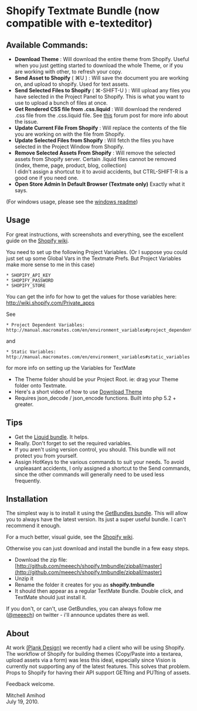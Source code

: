 Shopify Textmate Bundle (now compatible with e-texteditor)
==========================================================

Available Commands:
-------------------

* **Download Theme** : Will download the entire theme from Shopify. Useful when you just getting started to download the whole Theme, or if you are working with other, to refresh your copy.
* **Send Asset to Shopify** ( ⌘U ) : Will save the document you are working on, and upload to shopify. Used for text assets.
* **Send Selected Files to Shopify** ( ⌘-SHIFT-U ) : Will upload any files you have selected in the Project Panel to Shopify. This is what you want to use to upload a bunch of files at once.
* **Get Rendered CSS file from .css.liquid** : Will download the rendered .css file from the .css.liquid file. See [this](http://forums.shopify.com/categories/2/posts/40499) forum post for more info about the issue.
* **Update Current File From Shopify** : Will replace the contents of the file you are working on with the file from Shopify.
* **Update Selected Files from Shopify** : Will fetch the files you have selected in the Project Window from Shopify.
* **Remove Selected Assets From Shopify** : Will remove the selected assets from Shopify server. Certain .liquid files cannot be removed (index, theme, page, product, blog, collection)   
I didn't assign a shortcut to it to avoid accidents, but CTRL-SHIFT-R is a good one if you need one.
* **Open Store Admin In Default Browser (Textmate only)** Exactly what it says. 

(For windows usage, please see the [windows readme](https://github.com/meeech/shopify.tmbundle/blob/windows-compat/readme-windows.markdown))

Usage
-----

For great instructions, with screenshots and everything, see the excellent guide on the [Shopify wiki](http://wiki.shopify.com/Shopify_Textmate_Bundle).

You need to set up the following Project Variables. (Or I suppose you could just set up some Global Vars in the Textmate Prefs. But Project Variables make more sense to me in this case) 

    * SHOPIFY_API_KEY
    * SHOPIFY_PASSWORD
    * SHOPIFY_STORE

You can get the info for how to get the values for those variables here: http://wiki.shopify.com/Private_apps

See 

    * Project Dependent Variables: http://manual.macromates.com/en/environment_variables#project_dependent_variables 

and 

    * Static Variables: http://manual.macromates.com/en/environment_variables#static_variables

for more info on setting up the Variables for TextMate

* The Theme folder should be your Project Root. ie: drag your Theme folder onto Textmate.
* Here's a short video of how to use [Download Theme](http://www.vimeo.com/13472939)
* Requires json\_decode / json\_encode functions. Built into php 5.2 + greater.

Tips
----

* Get the [Liquid bundle](http://github.com/andrew/liquid-tmbundle). It helps. 
* Really. Don't forget to set the required variables.
* If you aren't using version control, you should. This bundle will not protect you from yourself.
* Assign HotKeys to the various commands to suit your needs. To avoid unpleasant accidents, I only assigned a shortcut to the Send commands, since the other commands will generally need to be used less frequently. 

Installation
------------

The simplest way is to install it using the [GetBundles bundle](http://solutions.treypiepmeier.com/2009/02/25/installing-getbundles-on-a-fresh-copy-of-textmate/). This will allow you to always have the latest version. Its just a super useful bundle. I can't recommend it enough. 

For a much better, visual guide, see the [Shopify wiki](http://wiki.shopify.com/Shopify_Textmate_Bundle).

Otherwise you can just download and install the bundle in a few easy steps.

* Download the zip file: [http://github.com/meeech/shopify.tmbundle/zipball/master](http://github.com/meeech/shopify.tmbundle/zipball/master)
* Unzip it
* Rename the folder it creates for you as **shopify.tmbundle**
* It should then appear as a regular TextMate Bundle. Double click, and TextMate should just install it. 

If you don't, or can't, use GetBundles, you can always follow me ([@meeech](http://www.twitter.com/meeech)) on twitter - i'll announce updates there as well. 

About
-----

At work [(Plank Design)](http://www.plankdesign.com) we recently had a client who will be using Shopify. The workflow of Shopify for building themes (Copy/Paste into a textarea, upload assets via a form) was less this ideal, especially since Vision is currently not supporting any of the latest features. This solves that problem. Props to Shopify for having their API support GETting and PUTting of assets.

Feedback welcome.

Mitchell Amihod  
July 19, 2010.
